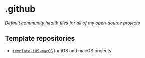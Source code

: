 # .github

*Default [community health files](https://help.github.com/en/github/building-a-strong-community/creating-a-default-community-health-file) for all of my open-source projects*

## Template repositories

- [`template-iOS-macOS`](https://github.com/jessesquires/template-iOS-macOS) for iOS and macOS projects
